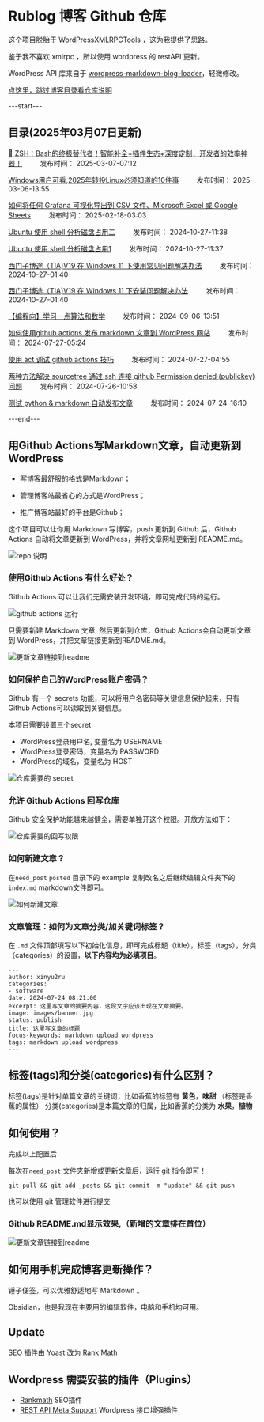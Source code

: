 # Rublog 博客 Github 仓库

这个项目脱胎于 [WordPressXMLRPCTools](https://github.com/zhaoolee/WordPressXMLRPCTools) ，这为我提供了思路。

鉴于我不喜欢 xmlrpc ，所以使用 wordpress 的 restAPI 更新。

WordPress API 库来自于 [wordpress-markdown-blog-loader](https://github.com/binxio/wordpress-markdown-blog-loader)，轻微修改。

[点这里，跳过博客目录看仓库说明](#用github-actions写markdown文章自动更新到wordpress)

---start---

## 目录(2025年03月07日更新)

[🚀 ZSH：Bash的终极替代者！智能补全+插件生态+深度定制，开发者的效率神器！](https://www.rxx0.com/software/zsh-bashde-zhong-ji-ti-dai-zhe-zhi-neng-bu-quan-cha-jian-sheng-tai-shen-du-ding-zhi-kai-fa-zhe-de-xiao-lu-shen-qi.html)&emsp; &emsp; 发布时间： 2025-03-07-07:12

[Windows用户可看,2025年转投Linux必须知道的10件事](https://www.rxx0.com/software/windowsyong-hu-ke-kan-2025nian-zhuan-tou-linuxbi-xu-zhi-dao-de-10jian-shi.html)&emsp; &emsp; 发布时间： 2025-03-06-13:55

[如何将任何 Grafana 可视化导出到 CSV 文件、Microsoft Excel 或 Google Sheets](https://www.rxx0.com/software/ru-he-jiang-ren-he-grafana-ke-shi-hua-dao-chu-dao-csv-wen-jian-microsoft-excel-huo-google-sheets.html)&emsp; &emsp; 发布时间： 2025-02-18-03:03

[Ubuntu 使用 shell 分析磁盘占用二](https://www.rxx0.com/?p=4198)&emsp; &emsp; 发布时间： 2024-10-27-11:38

[Ubuntu 使用 shell 分析磁盘占用1](https://www.rxx0.com/?p=4195)&emsp; &emsp; 发布时间： 2024-10-27-11:37

[西门子博途（TIA)V19 在 Windows 11 下使用常见问题解决办法](https://www.rxx0.com/?p=4190)&emsp; &emsp; 发布时间： 2024-10-27-01:40

[西门子博途（TIA)V19 在 Windows 11 下安装问题解决办法](https://www.rxx0.com/?p=4183)&emsp; &emsp; 发布时间： 2024-10-27-01:40

[【编程向】学习一点算法和数学](https://www.rxx0.com/software/bian-cheng-xiang-xue-xi-yi-dian-suan-fa-he-shu-xue.html)&emsp; &emsp; 发布时间： 2024-09-06-13:51

[如何使用github actions 发布 markdown 文章到 WordPress 网站](https://www.rxx0.com/?p=4150)&emsp; &emsp; 发布时间： 2024-07-27-05:24

[使用 act 调试 github actions 技巧](https://www.rxx0.com/software/diao-shi-github-actions-de-4-chong-gong-ju.html)&emsp; &emsp; 发布时间： 2024-07-27-04:55

[两种方法解决 sourcetree 通过 ssh 连接 github Permission denied (publickey)问题](https://www.rxx0.com/software/liang-chong-fang-fa-jie-jue-sourcetree-tong-guo-ssh-lian-jie-github-permission-denied-publickey-wen-ti.html)&emsp; &emsp; 发布时间： 2024-07-26-10:58

[测试 python & markdown 自动发布文章](https://www.rxx0.com/software/test-python-and-markdown-to-automatically-publish-articles.html)&emsp; &emsp; 发布时间： 2024-07-24-16:10

---end---

## 用Github Actions写Markdown文章，自动更新到WordPress

- 写博客最舒服的格式是Markdown；

- 管理博客站最省心的方式是WordPress；

- 推广博客站最好的平台是Github；

这个项目可以让你用 Markdown 写博客，push 更新到 Github 后，Github Actions 自动将文章更新到 WordPress，并将文章网址更新到 README.md。

![repo 说明](posted/readme/images/rxx0_2024-07-25_21-55-47.png)

### 使用Github Actions 有什么好处？

Github Actions 可以让我们无需安装开发环境，即可完成代码的运行。

![github actions 运行](posted/readme/images/rxx0_2024-07-25_22-06-46.png)

只需要新建 Markdown 文章, 然后更新到仓库，Github Actions会自动更新文章到 WordPress，并把文章链接更新到README.md。

![更新文章链接到readme](posted/readme/images/rxx0_2024-07-25_22-09-41.png)

### 如何保护自己的WordPress账户密码？

Github 有一个 secrets 功能，可以将用户名密码等关键信息保护起来，只有Github Actions可以读取到关键信息。

本项目需要设置三个secret

- WordPress登录用户名, 变量名为 USERNAME
- WordPress登录密码，变量名为 PASSWORD
- WordPress的域名，变量名为 HOST

![仓库需要的 secret](posted/readme/images/rxx0_2024-07-27_11-07-35.png)

### 允许 Github Actions 回写仓库

Github 安全保护功能越来越健全，需要单独开这个权限。开放方法如下：

![仓库需要的回写权限](posted/readme/images/rxx0_2024-07-27_11-45-46.png)

### 如何新建文章？

在`need_post` `posted` 目录下的 example 复制改名之后继续编辑文件夹下的 `index.md` markdown文件即可。

![如何新建文章](posted/readme/images/rxx0_2024-07-25_22-15-07.png)

### 文章管理：如何为文章分类/加关键词标签？

在 `.md` 文件顶部填写以下初始化信息，即可完成标题（title），标签（tags），分类（categories）的设置，**以下内容均为必填项目**。

``` tag and category
---
author: xinyu2ru
categories:
- software
date: 2024-07-24 08:21:00
excerpt: 这里写文章的摘要内容，这段文字应该出现在文章摘要。
image: images/banner.jpg
status: publish
title: 这里写文章的标题
focus-keywords: markdown upload wordpress
tags: markdown upload wordpress
---

```

## 标签(tags)和分类(categories)有什么区别？

标签(tags)是针对单篇文章的关键词，比如香蕉的标签有 **黄色**，**味甜** （标签是香蕉的属性）
分类(categories)是本篇文章的归属，比如香蕉的分类为 **水果**，**植物**

## 如何使用？

完成以上配置后

每次在`need_post` 文件夹新增或更新文章后，运行 git 指令即可！

``` git
git pull && git add _posts && git commit -m "update" && git push
```

也可以使用 git 管理软件进行提交

### Github README.md显示效果,（新增的文章排在首位）

![更新文章链接到readme](posted/readme/images/rxx0_2024-07-25_22-09-41.png)

## 如何用手机完成博客更新操作？

锤子便签，可以优雅舒适地写 Markdown 。

Obsidian，也是我现在主要用的编辑软件，电脑和手机均可用。

## Update

SEO 插件由 Yoast 改为 Rank Math

## Wordpress 需要安装的插件（Plugins）

- [Rankmath](https://rankmath.com/wordpress/plugin/seo-suite) SEO插件
- [REST API Meta Support](https://wordpress.org/plugins/rest-api-meta-support/) Wordpress 接口增强插件
